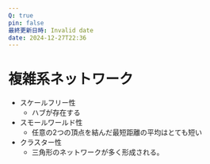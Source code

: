 ```yaml
---
Q: true
pin: false
最終更新日時: Invalid date
date: 2024-12-27T22:36
---
```

# 複雑系ネットワーク

- スケールフリー性
    - ハブが存在する
- スモールワールド性
    - 任意の2つの頂点を結んだ最短距離の平均はとても短い
- クラスター性
    - 三角形のネットワークが多く形成される。